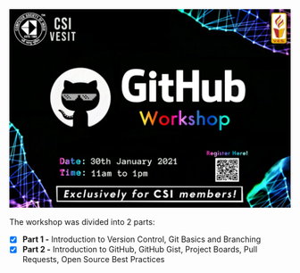 <img src="poster.png" />

The workshop was divided into 2 parts:
- [x] **Part 1 -** Introduction to Version Control, Git Basics and Branching
- [x] **Part 2 -** Introduction to GitHub, GitHub Gist, Project Boards, Pull Requests, Open Source Best Practices
